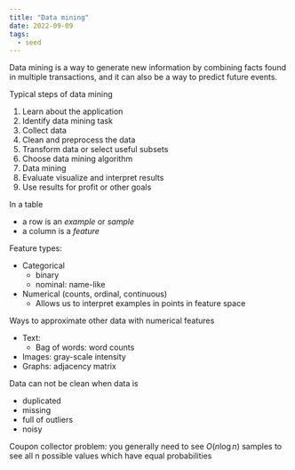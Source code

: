 ```yaml
---
title: "Data mining"
date: 2022-09-09
tags:
  - seed
---
```


Data mining is a way to generate new information by combining facts found in multiple transactions, and it can also be a way to predict future events.

Typical steps of data mining

1. Learn about the application
2. Identify data mining task
3. Collect data
4. Clean and preprocess the data
5. Transform data or select useful subsets
6. Choose data mining algorithm
7. Data mining
8. Evaluate visualize and interpret results
9. Use results for profit or other goals

In a table

- a row is an _example_ or _sample_
- a column is a _feature_

Feature types:

- Categorical
  - binary
  - nominal: name-like
- Numerical (counts, ordinal, continuous)
  - Allows us to interpret examples in points in feature space

Ways to approximate other data with numerical features

- Text:
  - Bag of words: word counts
- Images: gray-scale intensity
- Graphs: adjacency matrix

Data can not be clean when data is

- duplicated
- missing
- full of outliers
- noisy

Coupon collector problem: you generally need to see $O(n \log n)$ samples to see all n possible values which have equal probabilities
